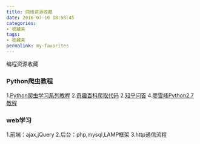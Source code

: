 ```yaml
---
title: 网络资源收藏
date: 2016-07-10 18:58:45
categories:
- 收藏夹
tags:
- 收藏夹
permalink: my-favorites
---
```

编程资源收藏
<!--more-->
### Python爬虫教程
1.[Python爬虫学习系列教程](http://cuiqingcai.com/1052.html)
2.[奇趣百科爬取代码](https://github.com/hhzzer/python/blob/master/qiubai1.0.py)
2.[知乎问答](http://www.zhihu.com/question/20899988)
4.[廖雪峰Python2.7教程](http://www.liaoxuefeng.com/wiki/001374738125095c955c1e6d8bb493182103fac9270762a000)


### web学习
1.前端：ajax,jQuery
2.后台：php,mysql,LAMP框架
3.http通信流程
